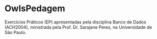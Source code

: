 # OwlsPedagem
Exercícios Práticos (EP) apresentadas pela disciplina Banco de Dados (ACH2004), ministrada pela Prof. Dr. Sarajane Peres, na Universidade de São Paulo.
